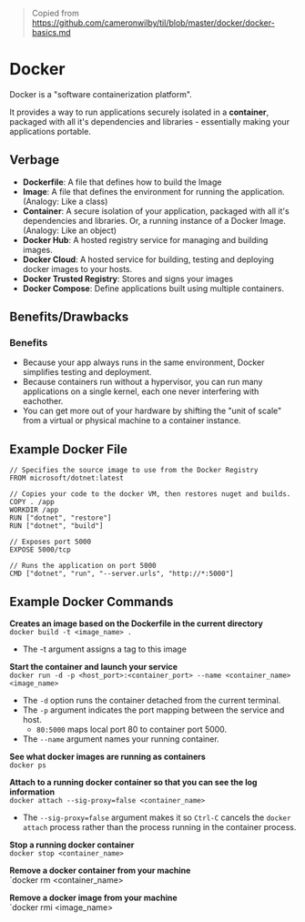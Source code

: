 >Copied from https://github.com/cameronwilby/til/blob/master/docker/docker-basics.md
# Docker

Docker is a "software containerization platform".

It provides a way to run applications securely isolated in a **container**, packaged with all it's dependencies and libraries - essentially making your applications portable.

## Verbage
- **Dockerfile**: A file that defines how to build the Image
- **Image**: A file that defines the environment for running the application. (Analogy: Like a class)
- **Container**: A secure isolation of your application, packaged with all it's dependencies and libraries. Or, a running instance of a Docker Image. (Analogy: Like an object)
- **Docker Hub**: A hosted registry service for managing and building images.
- **Docker Cloud**: A hosted service for building, testing and deploying docker images to your hosts.
- **Docker Trusted Registry**: Stores and signs your images
- **Docker Compose**: Define applications built using multiple containers.


## Benefits/Drawbacks

### Benefits
- Because your app always runs in the same environment, Docker simplifies testing and deployment.
- Because containers run without a hypervisor, you can run many applications on a single kernel, each one never interfering with eachother.
- You can get more out of your hardware by shifting the "unit of scale" from a virtual or physical machine to a container instance.


## Example Docker File
```docker
// Specifies the source image to use from the Docker Registry
FROM microsoft/dotnet:latest

// Copies your code to the docker VM, then restores nuget and builds.
COPY . /app
WORKDIR /app
RUN ["dotnet", "restore"]
RUN ["dotnet", "build"]

// Exposes port 5000
EXPOSE 5000/tcp

// Runs the application on port 5000
CMD ["dotnet", "run", "--server.urls", "http://*:5000"]
```

## Example Docker Commands

**Creates an image based on the Dockerfile in the current directory**<br />
`docker build -t <image_name> .`

- The -t argument assigns a tag to this image

**Start the container and launch your service**<br />
`docker run -d -p <host_port>:<container_port> --name <container_name> <image_name>`

- The `-d` option runs the container detached from the current terminal.
- The `-p` argument indicates the port mapping between the service and host.
    - `80:5000` maps local port 80 to container port 5000.
- The `--name` argument names your running container.

**See what docker images are running as containers**<br />
`docker ps`

**Attach to a running docker container so that you can see the log information**<br />
`docker attach --sig-proxy=false <container_name>`

- The `--sig-proxy=false` argument makes it so `Ctrl-C` cancels the `docker attach` process rather than the process running in the container process.

**Stop a running docker container**<br />
`docker stop <container_name>`

**Remove a docker container from your machine**<br />
`docker rm <container_name>

**Remove a docker image from your machine**<br />
`docker rmi <image_name>
